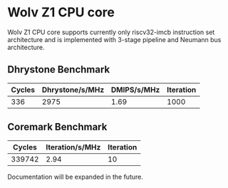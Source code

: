 # Wolv Z1 CPU core #

Wolv Z1 CPU core supports currently only riscv32-imcb instruction set architecture and is implemented with 3-stage pipeline and Neumann bus architecture.

## Dhrystone Benchmark ##
| Cycles | Dhrystone/s/MHz | DMIPS/s/MHz | Iteration |
| ------ | --------------- | ----------- | --------- |
|    336 |            2975 |        1.69 |      1000 |

## Coremark Benchmark ##
| Cycles | Iteration/s/MHz | Iteration |
| ------ | --------------- | --------- |
| 339742 |            2.94 |        10 |

Documentation will be expanded in the future.
